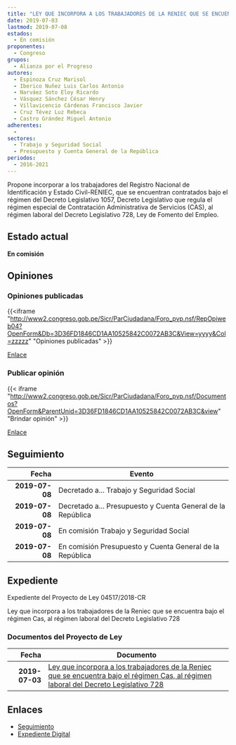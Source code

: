 ```yaml
---
title: "LEY QUE INCORPORA A LOS TRABAJADORES DE LA RENIEC QUE SE ENCUENTRA BAJO EL RÉGIMEN CAS, AL RÉGIMEN LABORAL DEL DECRETO LEGISLATIVO 728"
date: 2019-07-03
lastmod: 2019-07-08
estados: 
  - En comisión
proponentes: 
  - Congreso
grupos: 
  - Alianza por el Progreso
autores: 
  - Espinoza Cruz Marisol
  - Iberico Nuñez Luis Carlos Antonio
  - Narváez Soto Eloy Ricardo
  - Vásquez Sánchez César Henry
  - Villavicencio Cárdenas Francisco Javier
  - Cruz Tévez Luz Rebeca
  - Castro Grández Miguel Antonio
adherentes: 
  - 
sectores: 
  - Trabajo y Seguridad Social
  - Presupuesto y Cuenta General de la República
periodos: 
  - 2016-2021
---
```


Propone incorporar a los trabajadores del Registro Nacional de Identificación y Estado Civil-RENIEC, que se encuentran contratados bajo el régimen del Decreto Legislativo 1057, Decreto Legislativo que regula el régimen especial de Contratación Administrativa de Servicios (CAS), al régimen laboral del Decreto Legislativo 728, Ley de Fomento del Empleo.


## Estado actual

**En comisión**

## Opiniones

### Opiniones publicadas

{{<iframe "http://www2.congreso.gob.pe/Sicr/ParCiudadana/Foro_pvp.nsf/RepOpiweb04?OpenForm&Db=3D36FD1846CD1AA10525842C0072AB3C&View=yyyy&Col=zzzzz" "Opiniones publicadas" >}}

[Enlace](http://www2.congreso.gob.pe/Sicr/ParCiudadana/Foro_pvp.nsf/RepOpiweb04?OpenForm&Db=3D36FD1846CD1AA10525842C0072AB3C&View=yyyy&Col=zzzzz)
### Publicar opinión

{{< iframe "http://www2.congreso.gob.pe/Sicr/ParCiudadana/Foro_pvp.nsf/Documentos?OpenForm&ParentUnid=3D36FD1846CD1AA10525842C0072AB3C&view" "Brindar opinión" >}}

[Enlace](http://www2.congreso.gob.pe/Sicr/ParCiudadana/Foro_pvp.nsf/Documentos?OpenForm&ParentUnid=3D36FD1846CD1AA10525842C0072AB3C&view)

## Seguimiento

| Fecha | Evento |
|------:|--------|
| **2019-07-08** | Decretado a... Trabajo y Seguridad Social|
| **2019-07-08** | Decretado a... Presupuesto y Cuenta General de la República|
| **2019-07-08** | En comisión Trabajo y Seguridad Social|
| **2019-07-08** | En comisión Presupuesto y Cuenta General de la República|


## Expediente

Expediente del Proyecto de Ley 04517/2018-CR

Ley que incorpora a los trabajadores de la Reniec que se encuentra bajo el régimen Cas, al régimen laboral del Decreto Legislativo 728


### Documentos del Proyecto de Ley

| Fecha | Documento |
|------:|--------|
| **2019-07-03** | [Ley que incorpora a los trabajadores de la Reniec que se encuentra bajo el régimen Cas, al régimen laboral del Decreto Legislativo 728](http://www.leyes.congreso.gob.pe/Documentos/2016_2021/Proyectos_de_Ley_y_de_Resoluciones_Legislativas/PL0451720190703.pdf) |

## Enlaces 

- [Seguimiento](http://www2.congreso.gob.pe/Sicr/TraDocEstProc/CLProLey2016.nsf/f7fff46988ca05b1052578e100829cc7/dfa2d8a84677c91d0525842d00001170?OpenDocument)
- [Expediente Digital](http://www2.congreso.gob.pe/Sicr/TraDocEstProc/CLProLey2016.nsf/f7fff46988ca05b1052578e100829cc7/dfa2d8a84677c91d0525842d00001170?OpenDocument&Click=05257FB7005EB655.eb71d0cf91d8294e05256cdf006b5706/$Body/0.1C6C)

